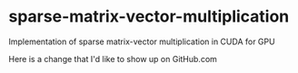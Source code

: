 # sparse-matrix-vector-multiplication
Implementation of sparse matrix-vector multiplication in CUDA for GPU

Here is a change that I'd like to show up on GitHub.com
